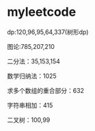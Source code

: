 # myleetcode
dp:120,96,95,64,337(树形dp)

图论:785,207,210

二分法：35,153,154

数学归纳法：1025

求多个数组的重合部分：632

字符串相加：415

二叉树：100,99